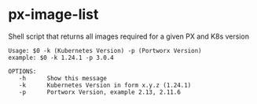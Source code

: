# px-image-list
 Shell script that returns all images required for a given PX and K8s version


```
Usage: $0 -k (Kubernetes Version) -p (Portworx Version)
example: $0 -k 1.24.1 -p 3.0.4

OPTIONS:
   -h      Show this message
   -k      Kubernetes Version in form x.y.z (1.24.1)
   -p      Portworx Version, example 2.13, 2.11.6
```
